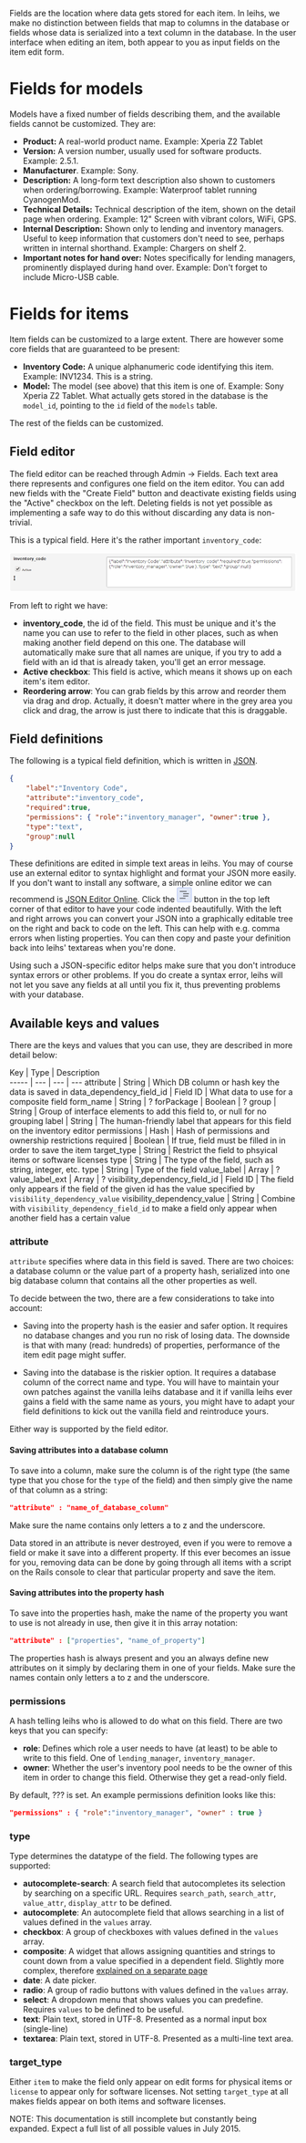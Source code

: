 Fields are the location where data gets stored for each item. In leihs, we make no distinction between fields that map to columns in the database or fields whose data is serialized into a text column in the database. In the user interface when editing an item, both appear to you as input fields on the item edit form.

# Fields for models
Models have a fixed number of fields describing them, and the available fields cannot be customized. They are:
- **Product:** A real-world product name. Example: Xperia Z2 Tablet
- **Version:** A version number, usually used for software products. Example: 2.5.1.
- **Manufacturer**. Example: Sony.
- **Description:** A long-form text description also shown to customers when ordering/borrowing. Example: Waterproof tablet running CyanogenMod.
- **Technical Details:** Technical description of the item, shown on the detail page when ordering. Example: 12" Screen with vibrant colors, WiFi, GPS.
- **Internal Description:** Shown only to lending and inventory managers. Useful to keep information that customers don't need to see, perhaps written in internal shorthand. Example: Chargers on shelf 2.
- **Important notes for hand over:** Notes specifically for lending managers, prominently displayed during hand over. Example: Don't forget to include Micro-USB cable.

# Fields for items
Item fields can be customized to a large extent. There are however some core fields that are guaranteed to be present:
- **Inventory Code:** A unique alphanumeric code identifying this item. Example: INV1234. This is a string.
- **Model:** The model (see above) that this item is one of. Example: Sony Xperia Z2 Tablet. What actually gets stored in the database is the `model_id`, pointing to the `id` field of the `models` table.

The rest of the fields can be customized.

## Field editor
The field editor can be reached through Admin -> Fields. Each text area there represents and configures one field on the item editor. You can add new fields with the "Create Field" button and deactivate existing fields using the "Active" checkbox on the left. Deleting fields is not yet possible as implementing a safe way to do this without discarding any data is non-trivial.

This is a typical field. Here it's the rather important `inventory_code`:

![Screenshot of a field in leihs' field editor](images/field_editor_01.png)

From left to right we have:
- **inventory_code**, the id of the field. This must be unique and it's the name you can use to refer to the field in other places, such as when making another field depend on this one. The database will automatically make sure that all names are unique, if you try to add a field with an id that is already taken, you'll get an error message.
- **Active checkbox**: This field is active, which means it shows up on each item's item editor.
- **Reordering arrow**: You can grab fields by this arrow and reorder them via drag and drop. Actually, it doesn't matter where in the grey area you click and drag, the arrow is just there to indicate that this is draggable.

## Field definitions

The following is a typical field definition, which is written in [JSON](https://en.wikipedia.org/wiki/JSON).

```json
{
	"label":"Inventory Code",
	"attribute":"inventory_code",
	"required":true,
	"permissions": { "role":"inventory_manager", "owner":true },
	"type":"text",
	"group":null
}
```

These definitions are edited in simple text areas in leihs. You may of course use an external editor to syntax highlight and format your JSON more easily. If you don't want to install any software, a simple online editor we can recommend is [JSON Editor Online](http://jsoneditoronline.org/). Click the ![Screenshot of JSON Editor Online's indent button button](images/indent_button.png) button in the top left corner of that editor to have your code indented beautifully. With the left and right arrows you can convert your JSON into a graphically editable tree on the right and back to code on the left. This can help with e.g. comma errors when listing properties. You can then copy and paste your definition back into leihs' textareas when you're done.

Using such a JSON-specific editor helps make sure that you don't introduce syntax errors or other problems. If you do create a syntax error, leihs will not let you save any fields at all until you fix it, thus preventing problems with your database.

## Available keys and values

There are the keys and values that you can use, they are described in more detail below:

Key   | Type | Description  
----- | --- | --- | ---
attribute | String | Which DB column or hash key the data is saved in
data_dependency_field_id | Field ID | What data to use for a composite field
form_name | String | ?
forPackage | Boolean | ?
group | String | Group of interface elements to add this field to, or null for no grouping
label | String | The human-friendly label that appears for this field on the inventory editor
permissions | Hash | Hash of permissions and ownership restrictions
required | Boolean | If true, field must be filled in in order to save the item
target_type | String | Restrict the field to phsyical items or software licenses
type | String | The type of the field, such as string, integer, etc.
type | String | Type of the field
value_label | Array | ?
value_label_ext | Array | ?
visibility_dependency_field_id | Field ID | The field only appears if the field of the given id has the value specified by `visibility_dependency_value`
visibility_dependency_value | String | Combine with `visibility_dependency_field_id` to make a field only appear when another field has a certain value


### attribute

`attribute` specifies where data in this field is saved. There are two choices: a database column or the value part of a property hash, serialized into one big database column that contains all the other properties as well.

To decide between the two, there are a few considerations to take into account:

* Saving into the property hash is the easier and safer option. It requires no database changes and you run no risk of losing data. The downside is that with many (read: hundreds) of properties, performance of the item edit page might suffer.


* Saving into the database is the riskier option. It requires a database column of the correct name and type. You will have to maintain your own patches against the vanilla leihs database and it if vanilla leihs ever gains a field with the same name as yours, you might have to adapt your field definitions to kick out the vanilla field and reintroduce yours.

Either way is supported by the field editor.

#### Saving attributes into a database column

To save into a column, make sure the column is of the right type (the same type that you chose for the `type` of the field) and then simply give the name of that column as a string:

```json
"attribute" : "name_of_database_column"
```
Make sure the name contains only letters a to z and the underscore.

Data stored in an attribute is never destroyed, even if you were to remove a field or make it save into a different property. If this ever becomes an issue for you, removing data can be done by going through all items with a script on the Rails console to clear that particular property and save the item.

#### Saving attributes into the property hash

To save into the properties hash, make the name of the property you want to use is not already in use, then give it in this array notation:

```json
"attribute" : ["properties", "name_of_property"]
```
The properties hash is always present and you an always define new attributes on it simply by declaring them in one of your fields. Make sure the names contain only letters a to z and the underscore.

### permissions

A hash telling leihs who is allowed to do what on this field. There are two keys that you can specify:

* **role**: Defines which role a user needs to have (at least) to be able to write to this field. One of `lending_manager`, `inventory_manager`.
* **owner**: Whether the user's inventory pool needs to be the owner of this item in order to change this field. Otherwise they get a read-only field.

By default, ??? is set. An example permissions definition looks like this:

```json
"permissions" : { "role":"inventory_manager", "owner" : true }
```

### type

Type determines the datatype of the field. The following types are supported:

* **autocomplete-search**: A search field that autocompletes its selection by searching on a specific URL. Requires `search_path`, `search_attr`, `value_attr`, `display_attr` to be defined.
* **autocomplete**: An autocomplete field that allows searching in a list of values defined in the `values` array.
* **checkbox**: A group of checkboxes with values defined in the `values` array.
* **composite**: A widget that allows assigning quantities and strings to count down from a value specified in a dependent field. Slightly more complex, therefore [explained on a separate page](Composite-field-type)
* **date**: A date picker.
* **radio**: A group of radio buttons with values defined in the `values` array.
* **select**: A dropdown menu that shows values you can predefine. Requires `values` to be defined to be useful.
* **text**: Plain text, stored in UTF-8. Presented as a normal input box (single-line)
* **textarea**: Plain text, stored in UTF-8. Presented as a multi-line text area.


### target_type

Either `item` to make the field only appear on edit forms for physical items or `license` to appear only for software licenses. Not setting `target_type` at all makes fields appear on both items and software licenses.


NOTE: This documentation is still incomplete but constantly being expanded. Expect a full list of all possible values in July 2015.
